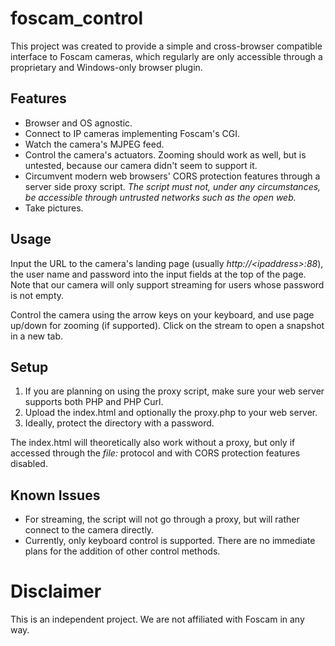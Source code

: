 # foscam_control
This project was created to provide a simple and cross-browser compatible interface to Foscam cameras, which regularly are only accessible through a proprietary and Windows-only browser plugin.

## Features
* Browser and OS agnostic.
* Connect to IP cameras implementing Foscam's CGI.
* Watch the camera's MJPEG feed.
* Control the camera's actuators. Zooming should work as well, but is untested, because our camera didn't seem to support it.
* Circumvent modern web browsers' CORS protection features through a server side proxy script. _The script must not, under any circumstances, be accessible through untrusted networks such as the open web._
* Take pictures.

## Usage
Input the URL to the camera's landing page (usually _http://&lt;ipaddress&gt;:88_), the user name and password into the input fields at the top of the page. Note that our camera will only support streaming for users whose password is not empty.

Control the camera using the arrow keys on your keyboard, and use page up/down for zooming (if supported).
Click on the stream to open a snapshot in a new tab.

## Setup
1. If you are planning on using the proxy script, make sure your web server supports both PHP and PHP Curl.
2. Upload the index.html and optionally the proxy.php to your web server.
3. Ideally, protect the directory with a password.

The index.html will theoretically also work without a proxy, but only if accessed through the _file:_ protocol and with CORS protection features disabled.

## Known Issues
* For streaming, the script will not go through a proxy, but will rather connect to the camera directly.
* Currently, only keyboard control is supported. There are no immediate plans for the addition of other control methods.

# Disclaimer
This is an independent project. We are not affiliated with Foscam in any way.
